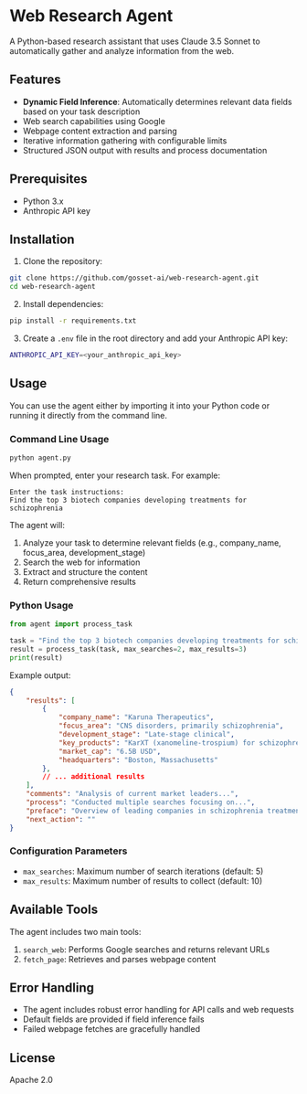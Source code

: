 # Web Research Agent

A Python-based research assistant that uses Claude 3.5 Sonnet to automatically gather and analyze information from the web.

## Features

- **Dynamic Field Inference**: Automatically determines relevant data fields based on your task description
- Web search capabilities using Google
- Webpage content extraction and parsing
- Iterative information gathering with configurable limits
- Structured JSON output with results and process documentation

## Prerequisites

- Python 3.x
- Anthropic API key

## Installation

1. Clone the repository:

```bash
git clone https://github.com/gosset-ai/web-research-agent.git
cd web-research-agent
```

2. Install dependencies:

```bash
pip install -r requirements.txt
```

3. Create a `.env` file in the root directory and add your Anthropic API key:

```bash
ANTHROPIC_API_KEY=<your_anthropic_api_key>
```

## Usage

You can use the agent either by importing it into your Python code or running it directly from the command line.

### Command Line Usage

```bash
python agent.py
```

When prompted, enter your research task. For example:
```
Enter the task instructions:
Find the top 3 biotech companies developing treatments for schizophrenia
```

The agent will:
1. Analyze your task to determine relevant fields (e.g., company_name, focus_area, development_stage)
2. Search the web for information
3. Extract and structure the content
4. Return comprehensive results

### Python Usage

```python
from agent import process_task

task = "Find the top 3 biotech companies developing treatments for schizophrenia"
result = process_task(task, max_searches=2, max_results=3)
print(result)
```

Example output:
```json
{
    "results": [
        {
            "company_name": "Karuna Therapeutics",
            "focus_area": "CNS disorders, primarily schizophrenia",
            "development_stage": "Late-stage clinical",
            "key_products": "KarXT (xanomeline-trospium) for schizophrenia",
            "market_cap": "6.5B USD",
            "headquarters": "Boston, Massachusetts"
        },
        // ... additional results
    ],
    "comments": "Analysis of current market leaders...",
    "process": "Conducted multiple searches focusing on...",
    "preface": "Overview of leading companies in schizophrenia treatment...",
    "next_action": ""
}
```

### Configuration Parameters

- `max_searches`: Maximum number of search iterations (default: 5)
- `max_results`: Maximum number of results to collect (default: 10)

## Available Tools

The agent includes two main tools:

1. `search_web`: Performs Google searches and returns relevant URLs
2. `fetch_page`: Retrieves and parses webpage content

## Error Handling

- The agent includes robust error handling for API calls and web requests
- Default fields are provided if field inference fails
- Failed webpage fetches are gracefully handled

## License

Apache 2.0


